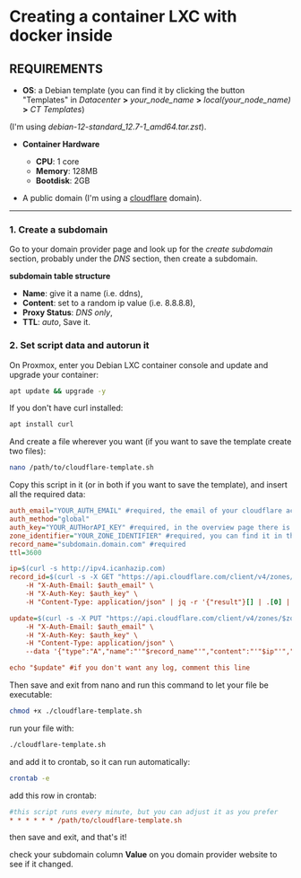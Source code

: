 # Creating a container LXC with docker inside
## **REQUIREMENTS**
* **OS**: a Debian template (you can find it by clicking the button "Templates" in *Datacenter* **>** *your_node_name* **>** *local(your_node_name)* **>** *CT Templates*)
  
(I'm using *debian-12-standard_12.7-1_amd64.tar.zst*).

* **Container Hardware**
  * **CPU**: 1 core
  * **Memory**: 128MB
  * **Bootdisk**: 2GB

* A public domain (I'm using a [cloudflare](https://www.cloudflare.com/ "cloudflare official site") domain).

---

### 1. Create a subdomain

Go to your domain provider page and look up for the *create subdomain* section, probably under the *DNS* section, then create a subdomain.

**subdomain table structure**
* **Name**: give it a name (i.e. ddns),
* **Content**: set to a random ip value (i.e. 8.8.8.8),
* **Proxy Status**: *DNS only*,
* **TTL**: *auto*,
Save it.

### 2. Set script data and autorun it

On Proxmox, enter you Debian LXC container console and update and upgrade your container:

```bash
apt update && upgrade -y
```

If you don't have curl installed:

```bash
apt install curl
```

And create a file wherever you want (if you want to save the template create two files):

```bash
nano /path/to/cloudflare-template.sh
```

Copy this script in it (or in both if you want to save the template), and insert all the required data:

```ini
auth_email="YOUR_AUTH_EMAIL" #required, the email of your cloudflare account
auth_method="global"
auth_key="YOUR_AUTHorAPI_KEY" #required, in the overview page there is a link to it, follow the steps
zone_identifier="YOUR_ZONE_IDENTIFIER" #required, you can find it in the "overview" page
record_name="subdomain.domain.com" #required
ttl=3600

ip=$(curl -s http://ipv4.icanhazip.com)
record_id=$(curl -s -X GET "https://api.cloudflare.com/client/v4/zones/$zone_identifier/dns_records?name=$record_name" \
    -H "X-Auth-Email: $auth_email" \
    -H "X-Auth-Key: $auth_key" \
    -H "Content-Type: application/json" | jq -r '{"result"}[] | .[0] | .id')

update=$(curl -s -X PUT "https://api.cloudflare.com/client/v4/zones/$zone_identifier/dns_records/$record_id" \
    -H "X-Auth-Email: $auth_email" \
    -H "X-Auth-Key: $auth_key" \
    -H "Content-Type: application/json" \
    --data '{"type":"A","name":"'"$record_name"'","content":"'"$ip"'","ttl":'"$ttl"',"proxied":false}')

echo "$update" #if you don't want any log, comment this line
```
Then save and exit from nano and run this command to let your file be executable:

```bash
chmod +x ./cloudflare-template.sh
```

run your file with:

```bash
./cloudflare-template.sh
```

and add it to crontab, so it can run automatically:

```bash
crontab -e
```

add this row in crontab:

```ini
#this script runs every minute, but you can adjust it as you prefer
* * * * * * /path/to/cloudflare-template.sh
```

then save and exit, and that's it!

check your subdomain column **Value** on you domain provider website to see if it changed.
